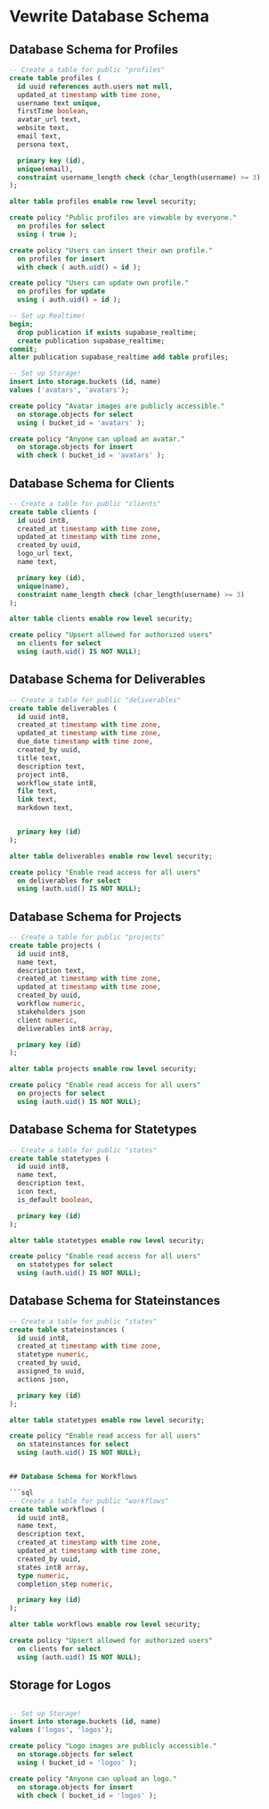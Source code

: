 # Vewrite Database Schema

## Database Schema for Profiles

```sql
-- Create a table for public "profiles"
create table profiles (
  id uuid references auth.users not null,
  updated_at timestamp with time zone,
  username text unique,
  firstTime boolean,
  avatar_url text,
  website text,
  email text,
  persona text,

  primary key (id),
  unique(email),
  constraint username_length check (char_length(username) >= 3)
);

alter table profiles enable row level security;

create policy "Public profiles are viewable by everyone."
  on profiles for select
  using ( true );

create policy "Users can insert their own profile."
  on profiles for insert
  with check ( auth.uid() = id );

create policy "Users can update own profile."
  on profiles for update
  using ( auth.uid() = id );

-- Set up Realtime!
begin;
  drop publication if exists supabase_realtime;
  create publication supabase_realtime;
commit;
alter publication supabase_realtime add table profiles;

-- Set up Storage!
insert into storage.buckets (id, name)
values ('avatars', 'avatars');

create policy "Avatar images are publicly accessible."
  on storage.objects for select
  using ( bucket_id = 'avatars' );

create policy "Anyone can upload an avatar."
  on storage.objects for insert
  with check ( bucket_id = 'avatars' );
```

## Database Schema for Clients

```sql
-- Create a table for public "clients"
create table clients (
  id uuid int8,
  created_at timestamp with time zone,
  updated_at timestamp with time zone,
  created_by uuid,
  logo_url text,
  name text,

  primary key (id),
  unique(name),
  constraint name_length check (char_length(username) >= 3)
);

alter table clients enable row level security;

create policy "Upsert allowed for authorized users"
  on clients for select
  using (auth.uid() IS NOT NULL);

```

## Database Schema for Deliverables

```sql
-- Create a table for public "deliverables"
create table deliverables (
  id uuid int8,
  created_at timestamp with time zone,
  updated_at timestamp with time zone,
  due_date timestamp with time zone,
  created_by uuid,
  title text,
  description text,
  project int8,
  workflow_state int8,
  file text,
  link text,
  markdown text,


  primary key (id)
);

alter table deliverables enable row level security;

create policy "Enable read access for all users"
  on deliverables for select
  using (auth.uid() IS NOT NULL);

```


## Database Schema for Projects

```sql
-- Create a table for public "projects"
create table projects (
  id uuid int8,
  name text,
  description text,
  created_at timestamp with time zone,
  updated_at timestamp with time zone,
  created_by uuid,
  workflow numeric,
  stakeholders json
  client numeric,
  deliverables int8 array,

  primary key (id)
);

alter table projects enable row level security;

create policy "Enable read access for all users"
  on projects for select
  using (auth.uid() IS NOT NULL);

```

## Database Schema for Statetypes

```sql
-- Create a table for public "states"
create table statetypes (
  id uuid int8,
  name text,
  description text,
  icon text,
  is_default boolean,

  primary key (id)
);

alter table statetypes enable row level security;

create policy "Enable read access for all users"
  on statetypes for select
  using (auth.uid() IS NOT NULL);

```

## Database Schema for Stateinstances

```sql
-- Create a table for public "states"
create table stateinstances (
  id uuid int8,
  created_at timestamp with time zone,
  statetype numeric,
  created_by uuid,
  assigned_to uuid,
  actions json,

  primary key (id)
);

alter table statetypes enable row level security;

create policy "Enable read access for all users"
  on stateinstances for select
  using (auth.uid() IS NOT NULL);


## Database Schema for Workflows

```sql
-- Create a table for public "workflows"
create table workflows (
  id uuid int8,
  name text,
  description text,
  created_at timestamp with time zone,
  updated_at timestamp with time zone,
  created_by uuid,
  states int8 array,
  type numeric,
  completion_step numeric,

  primary key (id)
);

alter table workflows enable row level security;

create policy "Upsert allowed for authorized users"
  on clients for select
  using (auth.uid() IS NOT NULL);

```

## Storage for Logos

```sql

-- Set up Storage!
insert into storage.buckets (id, name)
values ('logos', 'logos');

create policy "Logo images are publicly accessible."
  on storage.objects for select
  using ( bucket_id = 'logos' );

create policy "Anyone can upload an logo."
  on storage.objects for insert
  with check ( bucket_id = 'logos' );

```